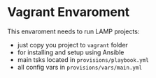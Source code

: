 # Vagrant Envaroment

This envaroment needs to run LAMP projects:
 - just copy you project to `vagrant` folder
 - for installing and setup using Ansible
 - main tsks located in `provisions/playbook.yml`
 - all config vars in `provisions/vars/main.yml`